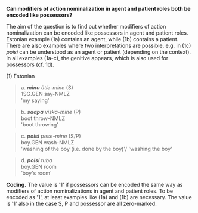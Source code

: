 **Can modifiers of action nominalization in agent and patient roles both be encoded like possessors?**

The aim of the question is to find out whether modifiers of action nominalization can be encoded like possessors in agent and patient roles. Estonian example (1a) contains an agent, while (1b) contains a patient. There are also examples where two interpretations are possible, e.g. in (1c) *poisi* can be understood as an agent or patient (depending on the context). In all examples (1a-c), the genitive appears, which is also used for possessors (cf. 1d).  

(1) Estonian<br/>
>a. ***minu** ütle-mine* (S)<br/>
1SG.GEN say-NMLZ<br/>
'my saying'

>b. ***saapa** viska-mine* (P)<br/>
>boot throw-NMLZ<br/>
'boot throwing'

>c. ***poisi** pese-mine* (S/P)<br/>
>boy.GEN wash-NMLZ<br/>
>'washing of the boy (i.e. done by the boy)'/ 'washing the boy'

>d. ***poisi** tuba*<br/>
>boy.GEN room<br/>
>‘boy's room'

**Coding.** The value is '1' if possessors can be encoded the same way as modifiers of action nominalizations in agent and patient roles. To be encoded as '1', at least examples like (1a) and (1b) are necessary. The value is '1' also in the case S, P and possessor are all zero-marked.
